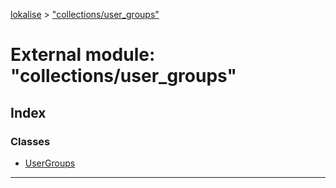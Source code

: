 [lokalise](../README.md) > ["collections/user_groups"](../modules/_collections_user_groups_.md)

# External module: "collections/user_groups"

## Index

### Classes

* [UserGroups](../classes/_collections_user_groups_.usergroups.md)

---

